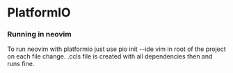 # PlatformIO
### Running in neovim
To run neovim with platformio just use pio init --ide vim in root of the project on each file change.
.ccls file is created with all dependencies then and runs fine.